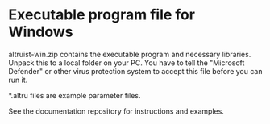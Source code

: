 # Executable program file for Windows

altruist-win.zip contains the executable program and necessary libraries. Unpack this to a local folder on your PC. 
You have to tell the "Microsoft Defender" or other virus protection system to accept this file before you can run it.

*.altru files are example parameter files.

See the documentation repository for instructions and examples.
